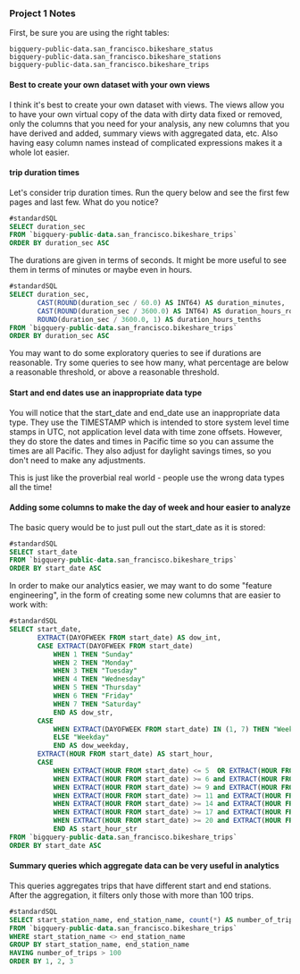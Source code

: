 ### Project 1 Notes

First, be sure you are using the right tables:
```
bigquery-public-data.san_francisco.bikeshare_status
bigquery-public-data.san_francisco.bikeshare_stations
bigquery-public-data.san_francisco.bikeshare_trips
```

#### Best to create your own dataset with your own views

I think it's best to create your own dataset with views.  The views allow you to have your own virtual copy of the data with dirty data fixed or removed, only the columns that you need for your analysis, any new columns that you have derived and added, summary views with aggregated data, etc.  Also having easy column names instead of complicated expressions makes it a whole lot easier.

#### trip duration times

Let's consider trip duration times. Run the query below and see the first few pages and last few.  What do you notice?

```sql
#standardSQL
SELECT duration_sec
FROM `bigquery-public-data.san_francisco.bikeshare_trips`
ORDER BY duration_sec ASC
```

The durations are given in terms of seconds.  It might be more useful to see them in terms of minutes or maybe even in hours.

```sql
#standardSQL
SELECT duration_sec, 
       CAST(ROUND(duration_sec / 60.0) AS INT64) AS duration_minutes,
       CAST(ROUND(duration_sec / 3600.0) AS INT64) AS duration_hours_rounded,
       ROUND(duration_sec / 3600.0, 1) AS duration_hours_tenths
FROM `bigquery-public-data.san_francisco.bikeshare_trips`
ORDER BY duration_sec ASC
```

You may want to do some exploratory queries to see if durations are reasonable.  Try some queries to see how many, what percentage are below a reasonable threshold, or above a reasonable threshold.

#### Start and end dates use an inappropriate data type

You will notice that the start_date and end_date use an inappropriate data type.  They use the TIMESTAMP which is intended to store system level time stamps in UTC, not application level data with time zone offsets.  However, they do store the dates and times in Pacific time so you can assume the times are all Pacific. They also adjust for daylight savings times, so you don't need to make any adjustments.  

This is just like the proverbial real world - people use the wrong data types all the time!

#### Adding some columns to make the day of week and hour easier to analyze

The basic query would be to just pull out the start_date as it is stored:

```sql
#standardSQL
SELECT start_date 
FROM `bigquery-public-data.san_francisco.bikeshare_trips`
ORDER BY start_date ASC
```

In order to make our analytics easier, we may want to do some "feature engineering", in the form of creating some new columns that are easier to work with:

```sql
#standardSQL
SELECT start_date,
       EXTRACT(DAYOFWEEK FROM start_date) AS dow_int,
       CASE EXTRACT(DAYOFWEEK FROM start_date)
           WHEN 1 THEN "Sunday"
           WHEN 2 THEN "Monday"
           WHEN 3 THEN "Tuesday"
           WHEN 4 THEN "Wednesday"
           WHEN 5 THEN "Thursday"
           WHEN 6 THEN "Friday"
           WHEN 7 THEN "Saturday"
           END AS dow_str,
       CASE 
           WHEN EXTRACT(DAYOFWEEK FROM start_date) IN (1, 7) THEN "Weekend"
           ELSE "Weekday"
           END AS dow_weekday,
       EXTRACT(HOUR FROM start_date) AS start_hour,
       CASE 
           WHEN EXTRACT(HOUR FROM start_date) <= 5  OR EXTRACT(HOUR FROM start_date) >= 23 THEN "Nightime"
           WHEN EXTRACT(HOUR FROM start_date) >= 6 and EXTRACT(HOUR FROM start_date) <= 8 THEN "Morning"
           WHEN EXTRACT(HOUR FROM start_date) >= 9 and EXTRACT(HOUR FROM start_date) <= 10 THEN "Mid Morning"
           WHEN EXTRACT(HOUR FROM start_date) >= 11 and EXTRACT(HOUR FROM start_date) <= 13 THEN "Mid Day"
           WHEN EXTRACT(HOUR FROM start_date) >= 14 and EXTRACT(HOUR FROM start_date) <= 16 THEN "Early Afternoon"
           WHEN EXTRACT(HOUR FROM start_date) >= 17 and EXTRACT(HOUR FROM start_date) <= 19 THEN "Afternoon"
           WHEN EXTRACT(HOUR FROM start_date) >= 20 and EXTRACT(HOUR FROM start_date) <= 22 THEN "Evening"
           END AS start_hour_str
FROM `bigquery-public-data.san_francisco.bikeshare_trips`
ORDER BY start_date ASC
```

#### Summary queries which aggregate data can be very useful in analytics

This queries aggregates trips that have different start and end stations.  After the aggregation, it filters only those with more than 100 trips.

```sql
#standardSQL
SELECT start_station_name, end_station_name, count(*) AS number_of_trips
FROM `bigquery-public-data.san_francisco.bikeshare_trips`
WHERE start_station_name <> end_station_name
GROUP BY start_station_name, end_station_name
HAVING number_of_trips > 100
ORDER BY 1, 2, 3
```
